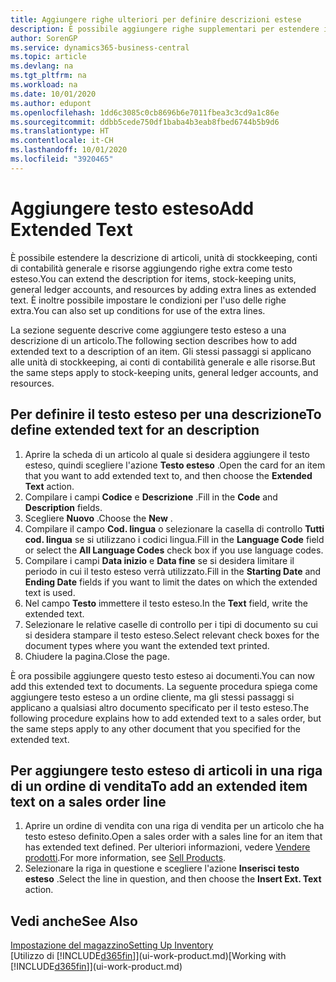 ```yaml
---
title: Aggiungere righe ulteriori per definire descrizioni estese
description: È possibile aggiungere righe supplementari per estendere il testo standard che descrive un articolo, un conto C/G e altri dati.
author: SorenGP
ms.service: dynamics365-business-central
ms.topic: article
ms.devlang: na
ms.tgt_pltfrm: na
ms.workload: na
ms.date: 10/01/2020
ms.author: edupont
ms.openlocfilehash: 1dd6c3085c0cb8696b6e7011fbea3c3cd9a1c86e
ms.sourcegitcommit: ddbb5cede750df1baba4b3eab8fbed6744b5b9d6
ms.translationtype: HT
ms.contentlocale: it-CH
ms.lasthandoff: 10/01/2020
ms.locfileid: "3920465"
---
```

# <a name="add-extended-text"></a><span data-ttu-id="9a66f-103">Aggiungere testo esteso</span><span class="sxs-lookup"><span data-stu-id="9a66f-103">Add Extended Text</span></span>

<span data-ttu-id="9a66f-104">È possibile estendere la descrizione di articoli, unità di stockkeeping, conti di contabilità generale e risorse aggiungendo righe extra come testo esteso.</span><span class="sxs-lookup"><span data-stu-id="9a66f-104">You can extend the description for items, stock-keeping units, general ledger accounts, and resources by adding extra lines as extended text.</span></span> <span data-ttu-id="9a66f-105">È inoltre possibile impostare le condizioni per l'uso delle righe extra.</span><span class="sxs-lookup"><span data-stu-id="9a66f-105">You can also set up conditions for use of the extra lines.</span></span>  

<span data-ttu-id="9a66f-106">La sezione seguente descrive come aggiungere testo esteso a una descrizione di un articolo.</span><span class="sxs-lookup"><span data-stu-id="9a66f-106">The following section describes how to add extended text to a description of an item.</span></span> <span data-ttu-id="9a66f-107">Gli stessi passaggi si applicano alle unità di stockkeeping, ai conti di contabilità generale e alle risorse.</span><span class="sxs-lookup"><span data-stu-id="9a66f-107">But the same steps apply to stock-keeping units, general ledger accounts, and resources.</span></span>  

## <a name="to-define-extended-text-for-an-description"></a><span data-ttu-id="9a66f-108">Per definire il testo esteso per una descrizione</span><span class="sxs-lookup"><span data-stu-id="9a66f-108">To define extended text for an description</span></span>

1. <span data-ttu-id="9a66f-109">Aprire la scheda di un articolo al quale si desidera aggiungere il testo esteso, quindi scegliere l'azione **Testo esteso** .</span><span class="sxs-lookup"><span data-stu-id="9a66f-109">Open the card for an item that you want to add extended text to, and then choose the **Extended Text** action.</span></span>
2. <span data-ttu-id="9a66f-110">Compilare i campi **Codice** e **Descrizione** .</span><span class="sxs-lookup"><span data-stu-id="9a66f-110">Fill in the **Code** and **Description** fields.</span></span>
3. <span data-ttu-id="9a66f-111">Scegliere **Nuovo** .</span><span class="sxs-lookup"><span data-stu-id="9a66f-111">Choose the **New** .</span></span>
4. <span data-ttu-id="9a66f-112">Compilare il campo **Cod. lingua** o selezionare la casella di controllo **Tutti cod. lingua** se si utilizzano i codici lingua.</span><span class="sxs-lookup"><span data-stu-id="9a66f-112">Fill in the **Language Code** field or select the **All Language Codes** check box if you use language codes.</span></span>
5. <span data-ttu-id="9a66f-113">Compilare i campi **Data inizio** e **Data fine** se si desidera limitare il periodo in cui il testo esteso verrà utilizzato.</span><span class="sxs-lookup"><span data-stu-id="9a66f-113">Fill in the **Starting Date** and **Ending Date** fields if you want to limit the dates on which the extended text is used.</span></span>
6. <span data-ttu-id="9a66f-114">Nel campo **Testo** immettere il testo esteso.</span><span class="sxs-lookup"><span data-stu-id="9a66f-114">In the **Text** field, write the extended text.</span></span>
7. <span data-ttu-id="9a66f-115">Selezionare le relative caselle di controllo per i tipi di documento su cui si desidera stampare il testo esteso.</span><span class="sxs-lookup"><span data-stu-id="9a66f-115">Select relevant check boxes for the document types where you want the extended text printed.</span></span>
8. <span data-ttu-id="9a66f-116">Chiudere la pagina.</span><span class="sxs-lookup"><span data-stu-id="9a66f-116">Close the page.</span></span>

<span data-ttu-id="9a66f-117">È ora possibile aggiungere questo testo esteso ai documenti.</span><span class="sxs-lookup"><span data-stu-id="9a66f-117">You can now add this extended text to documents.</span></span> <span data-ttu-id="9a66f-118">La seguente procedura spiega come aggiungere testo esteso a un ordine cliente, ma gli stessi passaggi si applicano a qualsiasi altro documento specificato per il testo esteso.</span><span class="sxs-lookup"><span data-stu-id="9a66f-118">The following procedure explains how to add extended text to a sales order, but the same steps apply to any other document that you specified for the extended text.</span></span>  

## <a name="to-add-an-extended-item-text-on-a-sales-order-line"></a><span data-ttu-id="9a66f-119">Per aggiungere testo esteso di articoli in una riga di un ordine di vendita</span><span class="sxs-lookup"><span data-stu-id="9a66f-119">To add an extended item text on a sales order line</span></span>

1. <span data-ttu-id="9a66f-120">Aprire un ordine di vendita con una riga di vendita per un articolo che ha testo esteso definito.</span><span class="sxs-lookup"><span data-stu-id="9a66f-120">Open a sales order with a sales line for an item that has extended text defined.</span></span> <span data-ttu-id="9a66f-121">Per ulteriori informazioni, vedere [Vendere prodotti](sales-how-sell-products.md).</span><span class="sxs-lookup"><span data-stu-id="9a66f-121">For more information, see [Sell Products](sales-how-sell-products.md).</span></span>
2. <span data-ttu-id="9a66f-122">Selezionare la riga in questione e scegliere l'azione **Inserisci testo esteso** .</span><span class="sxs-lookup"><span data-stu-id="9a66f-122">Select the line in question, and then choose the **Insert Ext. Text** action.</span></span>

## <a name="see-also"></a><span data-ttu-id="9a66f-123">Vedi anche</span><span class="sxs-lookup"><span data-stu-id="9a66f-123">See Also</span></span>

[<span data-ttu-id="9a66f-124">Impostazione del magazzino</span><span class="sxs-lookup"><span data-stu-id="9a66f-124">Setting Up Inventory</span></span>](inventory-setup-inventory.md)  
<span data-ttu-id="9a66f-125">[Utilizzo di [!INCLUDE[d365fin](includes/d365fin_md.md)]](ui-work-product.md)</span><span class="sxs-lookup"><span data-stu-id="9a66f-125">[Working with [!INCLUDE[d365fin](includes/d365fin_md.md)]](ui-work-product.md)</span></span>
